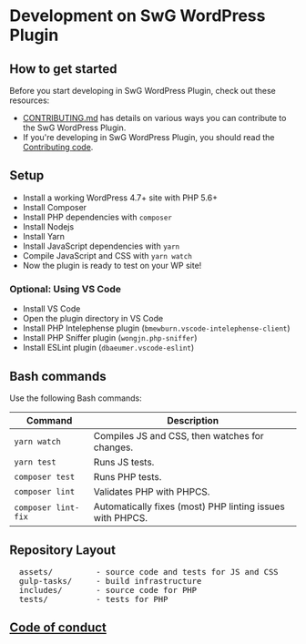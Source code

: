 <!---
Copyright 2018 The Subscribe with Google Authors. All Rights Reserved.

Licensed under the Apache License, Version 2.0 (the "License");
you may not use this file except in compliance with the License.
You may obtain a copy of the License at

      http://www.apache.org/licenses/LICENSE-2.0

Unless required by applicable law or agreed to in writing, software
distributed under the License is distributed on an "AS-IS" BASIS,
WITHOUT WARRANTIES OR CONDITIONS OF ANY KIND, either express or implied.
See the License for the specific language governing permissions and
limitations under the License.
-->

# Development on SwG WordPress Plugin

## How to get started

Before you start developing in SwG WordPress Plugin, check out these resources:
* [CONTRIBUTING.md](./CONTRIBUTING.md) has details on various ways you can contribute to the SwG WordPress Plugin.
* If you're developing in SwG WordPress Plugin, you should read the [Contributing code](./CONTRIBUTING.md#contributing-code).

## Setup

- Install a working WordPress 4.7+ site with PHP 5.6+
- Install Composer
- Install PHP dependencies with `composer`
- Install Nodejs
- Install Yarn
- Install JavaScript dependencies with `yarn`
- Compile JavaScript and CSS with `yarn watch`
- Now the plugin is ready to test on your WP site!

### Optional: Using VS Code

- Install VS Code
- Open the plugin directory in VS Code
- Install PHP Intelephense plugin (`bmewburn.vscode-intelephense-client`)
- Install PHP Sniffer plugin (`wongjn.php-sniffer`)
- Install ESLint plugin (`dbaeumer.vscode-eslint`)

## Bash commands

Use the following Bash commands:

| Command                                                                 | Description                                                           |
| ----------------------------------------------------------------------- | --------------------------------------------------------------------- |
| `yarn watch`                                                       | Compiles JS and CSS, then watches for changes.                      |
| `yarn test`                                                       | Runs JS tests.                      |
| `composer test`                                                       | Runs PHP tests.                      |
| `composer lint`                                                             | Validates PHP with PHPCS.                              |
| `composer lint-fix`                                                     | Automatically fixes (most) PHP linting issues with PHPCS.|

## Repository Layout
<pre>
  assets/         - source code and tests for JS and CSS
  gulp-tasks/     - build infrastructure
  includes/       - source code for PHP
  tests/          - tests for PHP
</pre>

## [Code of conduct](./CODE_OF_CONDUCT.md)
